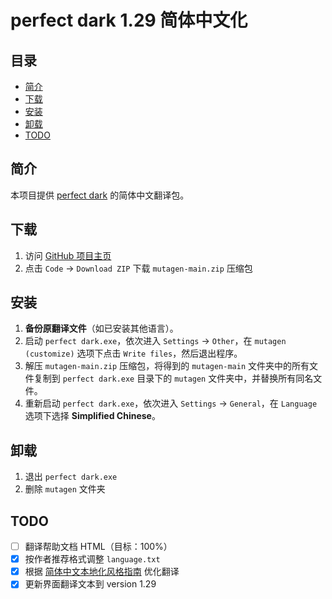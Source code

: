 # perfect dark 1.29 简体中文化

## 目录

- [简介](#简介)
- [下载](#下载)
- [安装](#安装)
- [卸载](#卸载)
- [TODO](#TODO)

## 简介

本项目提供 [perfect dark](https://zh.wikipedia.org/zh-cn/Perfect_Dark) 的简体中文翻译包。

## 下载

1. 访问 [GitHub 项目主页](https://github.com/mike2718/mutagen)
2. 点击 `Code` → `Download ZIP` 下载 `mutagen-main.zip` 压缩包

## 安装

1. **备份原翻译文件**（如已安装其他语言）。
2. 启动 `perfect dark.exe`，依次进入 `Settings` → `Other`，在 `mutagen (customize)` 选项下点击 `Write files`，然后退出程序。
3. 解压 `mutagen-main.zip` 压缩包，将得到的 `mutagen-main` 文件夹中的所有文件复制到 `perfect dark.exe` 目录下的 `mutagen` 文件夹中，并替换所有同名文件。
4. 重新启动 `perfect dark.exe`，依次进入 `Settings` → `General`，在 `Language` 选项下选择 **Simplified Chinese**。

## 卸载

1. 退出 `perfect dark.exe`
2. 删除 `mutagen` 文件夹

## TODO

- [ ] 翻译帮助文档 HTML（目标：100%）
- [x] 按作者推荐格式调整 `language.txt`
- [x] 根据 [简体中文本地化风格指南](https://download.microsoft.com/download/1/5/9/159cb91c-b61b-4385-97ca-80ccc7ff1fa0/zho-chn-StyleGuide.pdf) 优化翻译
- [x] 更新界面翻译文本到 version 1.29
